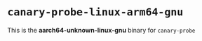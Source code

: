 # `canary-probe-linux-arm64-gnu`

This is the **aarch64-unknown-linux-gnu** binary for `canary-probe`
